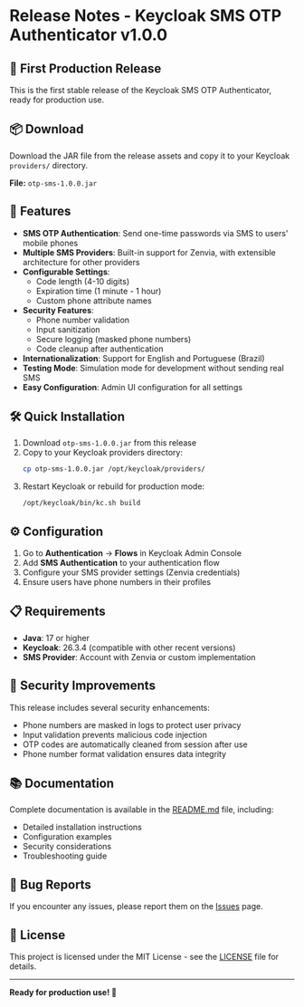 # Release Notes - Keycloak SMS OTP Authenticator v1.0.0

## 🎉 First Production Release

This is the first stable release of the Keycloak SMS OTP Authenticator, ready for production use.

## 📦 Download

Download the JAR file from the release assets and copy it to your Keycloak `providers/` directory.

**File:** `otp-sms-1.0.0.jar`

## 🚀 Features

- **SMS OTP Authentication**: Send one-time passwords via SMS to users' mobile phones
- **Multiple SMS Providers**: Built-in support for Zenvia, with extensible architecture for other providers
- **Configurable Settings**: 
  - Code length (4-10 digits)
  - Expiration time (1 minute - 1 hour)
  - Custom phone attribute names
- **Security Features**:
  - Phone number validation
  - Input sanitization
  - Secure logging (masked phone numbers)
  - Code cleanup after authentication
- **Internationalization**: Support for English and Portuguese (Brazil)
- **Testing Mode**: Simulation mode for development without sending real SMS
- **Easy Configuration**: Admin UI configuration for all settings

## 🛠️ Quick Installation

1. Download `otp-sms-1.0.0.jar` from this release
2. Copy to your Keycloak providers directory:
   ```bash
   cp otp-sms-1.0.0.jar /opt/keycloak/providers/
   ```
3. Restart Keycloak or rebuild for production mode:
   ```bash
   /opt/keycloak/bin/kc.sh build
   ```

## ⚙️ Configuration

1. Go to **Authentication** → **Flows** in Keycloak Admin Console
2. Add **SMS Authentication** to your authentication flow
3. Configure your SMS provider settings (Zenvia credentials)
4. Ensure users have phone numbers in their profiles

## 📋 Requirements

- **Java**: 17 or higher
- **Keycloak**: 26.3.4 (compatible with other recent versions)
- **SMS Provider**: Account with Zenvia or custom implementation

## 🔐 Security Improvements

This release includes several security enhancements:
- Phone numbers are masked in logs to protect user privacy
- Input validation prevents malicious code injection
- OTP codes are automatically cleaned from session after use
- Phone number format validation ensures data integrity

## 📚 Documentation

Complete documentation is available in the [README.md](README.md) file, including:
- Detailed installation instructions
- Configuration examples
- Security considerations
- Troubleshooting guide

## 🐛 Bug Reports

If you encounter any issues, please report them on the [Issues](../../issues) page.

## 📄 License

This project is licensed under the MIT License - see the [LICENSE](LICENSE) file for details.

---

**Ready for production use! 🎯**
